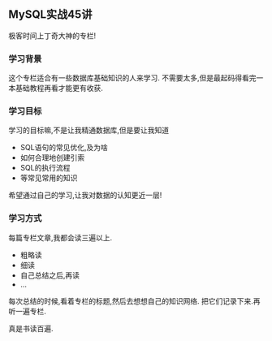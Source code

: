 ## MySQL实战45讲

极客时间上丁奇大神的专栏!

### 学习背景

这个专栏适合有一些数据库基础知识的人来学习.
不需要太多,但是最起码得看完一本基础教程再看才能更有收获.

### 学习目标

学习的目标嘛,不是让我精通数据库,但是要让我知道

- SQL语句的常见优化,及为啥
- 如何合理地创建引索
- SQL的执行流程
- 等常见常用的知识

希望通过自己的学习,让我对数据的认知更近一层!

### 学习方式

每篇专栏文章,我都会读三遍以上.

- 粗略读
- 细读
- 自己总结之后,再读
- ...

每次总结的时候,看着专栏的标题,然后去想想自己的知识网络.
把它们记录下来.再听一遍专栏.

真是书读百遍.






